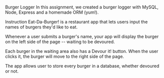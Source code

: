 Burger Logger
In this assignment, we created a burger logger with MySQL, Node, Express and a homemade ORM (yum!).

Instruction
Eat-Da-Burger! is a restaurant app that lets users input the names of burgers they'd like to eat.

Whenever a user submits a burger's name, your app will display the burger on the left side of the page -- waiting to be devoured.

Each burger in the waiting area also has a Devour it! button. When the user clicks it, the burger will move to the right side of the page.

The app allows user to store every burger in a database, whether devoured or not.
